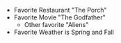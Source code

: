 * Favorite Restaurant "The Porch"
* Favorite Movie "The Godfather"
  * Other favorite "Aliens"
* Favorite Weather is Spring and Fall
